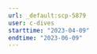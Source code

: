 ```yaml
---
url: _default:scp-5879
user: c-dives
starttime: "2023-04-09"
endtime: "2023-06-09"
---
```

<reserve />